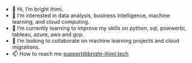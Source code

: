 - 👋 Hi, I’m bright ihimi.
- 👀 I’m interested in data analysis, business intelligence, machine learning, and cloud computing.
- 🌱 I’m currently learning to improve my skills on python, sql, powwerbi, tableau, azure, aws and gcp.
- 💞️ I’m looking to collaborate on machine learning projects and cloud migrations.
- 📫 How to reach me support@bright-ihimi.tech

<!---
bright-ihimi/bright-ihimi is a ✨ special ✨ repository because its `README.md` (this file) appears on your GitHub profile.
You can click the Preview link to take a look at your changes.
--->

